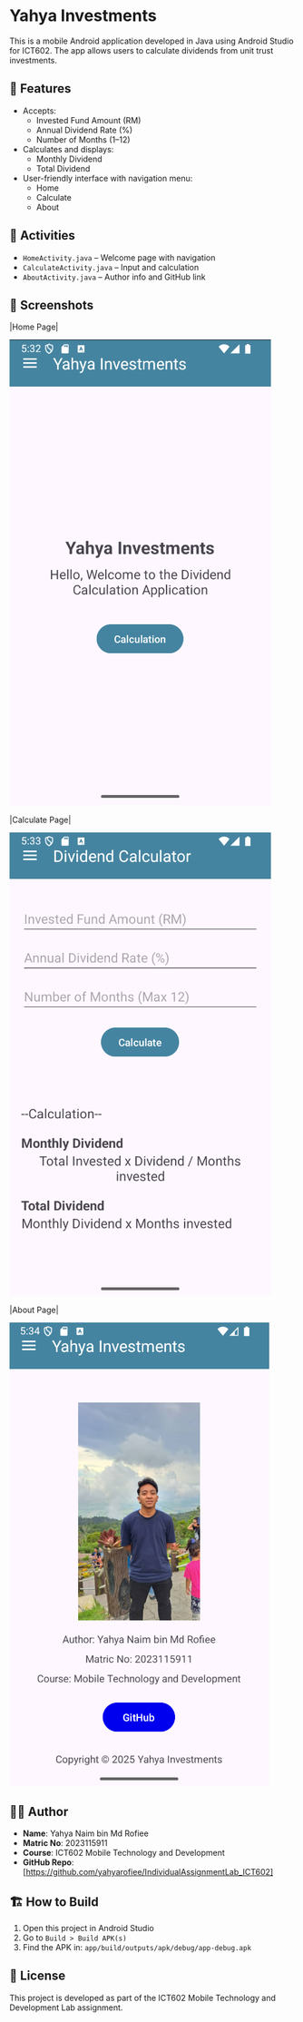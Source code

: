 # Yahya Investments

This is a mobile Android application developed in Java using Android Studio for ICT602. The app allows users to calculate dividends from unit trust investments.

## 📱 Features

- Accepts:
  - Invested Fund Amount (RM)
  - Annual Dividend Rate (%)
  - Number of Months (1–12)
- Calculates and displays:
  - Monthly Dividend
  - Total Dividend
- User-friendly interface with navigation menu:
  - Home
  - Calculate
  - About

## 📂 Activities

- `HomeActivity.java` – Welcome page with navigation
- `CalculateActivity.java` – Input and calculation
- `AboutActivity.java` – Author info and GitHub link

## 📸 Screenshots

|Home Page|

![Home](screenshots/home.png)

|Calculate Page|
 
![Calculate](screenshots/calculate.png)

|About Page|

![About](screenshots/about.png) 


## 🧑‍💻 Author

- **Name**: Yahya Naim bin Md Rofiee  
- **Matric No**: 2023115911  
- **Course**: ICT602 Mobile Technology and Development  
- **GitHub Repo**: [https://github.com/yahyarofiee/IndividualAssignmentLab_ICT602]

## 🏗 How to Build

1. Open this project in Android Studio
2. Go to `Build > Build APK(s)`
3. Find the APK in: `app/build/outputs/apk/debug/app-debug.apk`


## 📄 License

This project is developed as part of the ICT602 Mobile Technology and Development Lab assignment.

